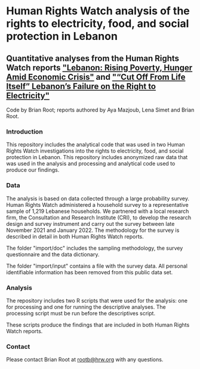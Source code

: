 # Human Rights Watch analysis of the rights to electricity, food, and social protection in Lebanon

## Quantitative analyses from the Human Rights Watch reports  ["Lebanon: Rising Poverty, Hunger Amid Economic Crisis"](https://www.hrw.org/news/2022/12/12/lebanon-rising-poverty-hunger-amid-economic-crisis) and ["“Cut Off From Life Itself” Lebanon’s Failure on the Right to Electricity"](https://www.hrw.org/node/384159)



Code by Brian Root; reports authored by Aya Mazjoub, Lena Simet and Brian Root.

### Introduction
This repository includes the analytical code that was used in two Human Rights Watch investigations into the rights to electricity, food, and social protection in Lebanon. This repository includes anonymized raw data that was used in the analysis and processing and analytical code used to produce our findings.

### Data
The analysis is based on data collected through a large probability survey. Human Rights Watch administered a household survey to a representative sample of 1,219 Lebanese households. We partnered with a local research firm, the Consultation and Research Institute (CRI), to develop the research design and survey instrument and carry out the survey between late November 2021 and January 2022. The methodology for the survey is described in detail in both Human Rights Watch reports. 

The folder "import/doc" includes the sampling methodology, the survey questionnaire and the data dictionary.

The folder "import/input" contains a file with the survey data. All personal identifiable information has been removed from this public data set. 

### Analysis
The repository includes two R scripts that were used for the analysis: one for processing and one for running the descriptive analyses. The processing script must be run before the descriptives script.

These scripts produce the findings that are included in both Human Rights Watch reports. 

### Contact
Please contact Brian Root at rootb@hrw.org with any questions.
